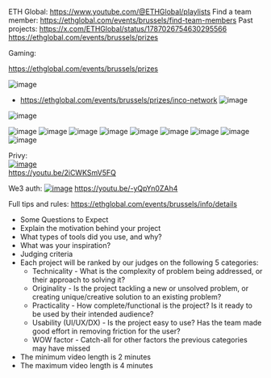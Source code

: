 



ETH Global: https://www.youtube.com/@ETHGlobal/playlists
Find a team member: https://ethglobal.com/events/brussels/find-team-members
Past projects: https://x.com/ETHGlobal/status/1787026754630295566
https://ethglobal.com/events/brussels/prizes



Gaming:


https://ethglobal.com/events/brussels/prizes


![image](https://github.com/EloiStree/2024_07_16_MonsXrDesign/assets/20149493/bd53f2b5-d79c-4cc5-9d7d-62cb47f7a3f3)

- https://ethglobal.com/events/brussels/prizes/inco-network
![image](https://github.com/EloiStree/2024_07_16_MonsXrDesign/assets/20149493/a6c24cc3-6b03-4c47-ad67-452d8de76b5b)

![image](https://github.com/EloiStree/2024_07_16_MonsXrDesign/assets/20149493/6c4b5c79-6278-4261-985e-768b4a1dc088)


![image](https://github.com/EloiStree/2024_07_16_MonsXrDesign/assets/20149493/caeb710a-ea28-4aa7-beed-261981fe6512)
![image](https://github.com/EloiStree/2024_07_16_MonsXrDesign/assets/20149493/e6d74ed1-4e8d-416e-a174-520e389b5fb2)
![image](https://github.com/EloiStree/2024_07_16_MonsXrDesign/assets/20149493/4ba18bc9-9758-4416-9693-15fe86e15186)
![image](https://github.com/EloiStree/2024_07_16_MonsXrDesign/assets/20149493/2882f191-7294-402a-9781-d404fbf45a30)
![image](https://github.com/EloiStree/2024_07_16_MonsXrDesign/assets/20149493/c15c88ad-642f-4ae4-a7b9-1e59c79d4bb9)
![image](https://github.com/EloiStree/2024_07_16_MonsXrDesign/assets/20149493/ec2e336a-1f06-4c15-aeea-e518de224d08)
![image](https://github.com/EloiStree/2024_07_16_MonsXrDesign/assets/20149493/43771729-f796-4c6d-a865-6a1221989fa5)
![image](https://github.com/EloiStree/2024_07_16_MonsXrDesign/assets/20149493/3c6db762-0d77-4feb-8a87-10813ea0a7a6)
![image](https://github.com/EloiStree/2024_07_16_MonsXrDesign/assets/20149493/cf6df19c-7ff3-4606-92ad-80564fe4381e)



Privy:  
[![image](https://github.com/EloiStree/2024_07_16_MonsXrDesign/assets/20149493/ea7e983b-3cc8-4bd7-9513-571b23a60e7d)](https://youtu.be/2iCWKSmV5FQ)  
https://youtu.be/2iCWKSmV5FQ  



We3 auth:
[![image](https://github.com/EloiStree/2024_07_16_MonsXrDesign/assets/20149493/03ab9268-8ba2-4042-882c-fd0d839dd292)](https://youtu.be/-yQpYn0ZAh4)
https://youtu.be/-yQpYn0ZAh4




Full tips and rules: https://ethglobal.com/events/brussels/info/details
- Some Questions to Expect
- Explain the motivation behind your project
- What types of tools did you use, and why?
- What was your inspiration?
- Judging criteria
- Each project will be ranked by our judges on the following 5 categories:
  - Technicality - What is the complexity of problem being addressed, or their approach to solving it?
  - Originality - Is the project tackling a new or unsolved problem, or creating unique/creative solution to an existing problem?
  - Practicality - How complete/functional is the project? Is it ready to be used by their intended audience?
  - Usability (UI/UX/DX) - Is the project easy to use? Has the team made good effort in removing friction for the user?
  - WOW factor - Catch-all for other factors the previous categories may have missed
- The minimum video length is 2 minutes
- The maximum video length is 4 minutes
